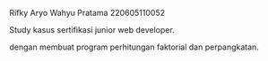Rifky Aryo Wahyu Pratama
220605110052

Study kasus sertifikasi junior web developer.

dengan membuat program perhitungan faktorial dan perpangkatan.